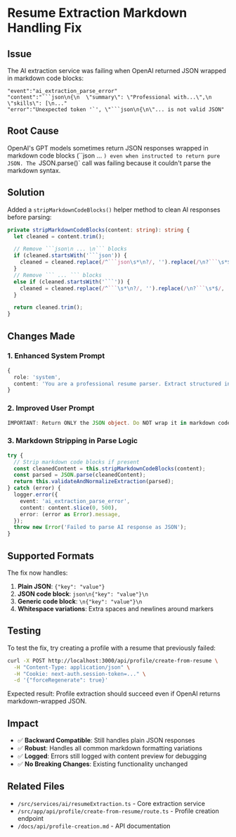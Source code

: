 # Resume Extraction Markdown Handling Fix

## Issue

The AI extraction service was failing when OpenAI returned JSON wrapped in markdown code blocks:

````
"event":"ai_extraction_parse_error"
"content":"```json\n{\n  \"summary\": \"Professional with...\",\n  \"skills\": [\n..."
"error":"Unexpected token '`', \"```json\n{\n\"... is not valid JSON"
````

## Root Cause

OpenAI's GPT models sometimes return JSON responses wrapped in markdown code blocks (``json ... `) even when instructed to return pure JSON. The `JSON.parse()` call was failing because it couldn't parse the markdown syntax.

## Solution

Added a `stripMarkdownCodeBlocks()` helper method to clean AI responses before parsing:

````typescript
private stripMarkdownCodeBlocks(content: string): string {
  let cleaned = content.trim();

  // Remove ```json\n ... \n``` blocks
  if (cleaned.startsWith('```json')) {
    cleaned = cleaned.replace(/^```json\s*\n?/, '').replace(/\n?```\s*$/, '');
  }
  // Remove ``` ... ``` blocks
  else if (cleaned.startsWith('```')) {
    cleaned = cleaned.replace(/^```\s*\n?/, '').replace(/\n?```\s*$/, '');
  }

  return cleaned.trim();
}
````

## Changes Made

### 1. Enhanced System Prompt

```typescript
{
  role: 'system',
  content: 'You are a professional resume parser. Extract structured information from resumes and return ONLY valid JSON without any markdown formatting, code blocks, or additional text.',
}
```

### 2. Improved User Prompt

```typescript
IMPORTANT: Return ONLY the JSON object. Do NOT wrap it in markdown code blocks or backticks. Do NOT include any text before or after the JSON.
```

### 3. Markdown Stripping in Parse Logic

```typescript
try {
  // Strip markdown code blocks if present
  const cleanedContent = this.stripMarkdownCodeBlocks(content);
  const parsed = JSON.parse(cleanedContent);
  return this.validateAndNormalizeExtraction(parsed);
} catch (error) {
  logger.error({
    event: 'ai_extraction_parse_error',
    content: content.slice(0, 500),
    error: (error as Error).message,
  });
  throw new Error('Failed to parse AI response as JSON');
}
```

## Supported Formats

The fix now handles:

1. **Plain JSON**: `{"key": "value"}`
2. **JSON code block**: `json\n{"key": "value"}\n`
3. **Generic code block**: `\n{"key": "value"}\n`
4. **Whitespace variations**: Extra spaces and newlines around markers

## Testing

To test the fix, try creating a profile with a resume that previously failed:

```bash
curl -X POST http://localhost:3000/api/profile/create-from-resume \
  -H "Content-Type: application/json" \
  -H "Cookie: next-auth.session-token=..." \
  -d '{"forceRegenerate": true}'
```

Expected result: Profile extraction should succeed even if OpenAI returns markdown-wrapped JSON.

## Impact

- ✅ **Backward Compatible**: Still handles plain JSON responses
- ✅ **Robust**: Handles all common markdown formatting variations
- ✅ **Logged**: Errors still logged with content preview for debugging
- ✅ **No Breaking Changes**: Existing functionality unchanged

## Related Files

- `/src/services/ai/resumeExtraction.ts` - Core extraction service
- `/src/app/api/profile/create-from-resume/route.ts` - Profile creation endpoint
- `/docs/api/profile-creation.md` - API documentation

